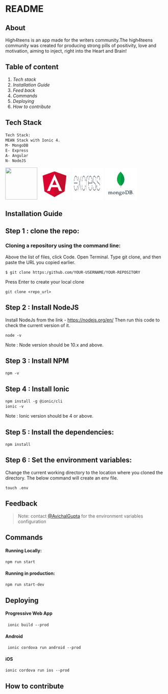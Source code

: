 # README

## About
 High4teens is an app made for the writers community.The high4teens community was created for producing strong pills of positivity, love and motivation, aiming to inject, right into the Heart and Brain!
 
 ## Table of content
 1. *Tech stack*
 2. *Installation Guide*
 3. *Feed back*
 4. *Commands*
 5. *Deploying*
 6. *How to contribute*


## Tech Stack
```
Tech Stack: 
MEAN Stack with Ionic 4.
M- MongoDB
E- Express
A- Angular
N- NodeJS

```
<img src = "img/https://github.com/Sagarm7/high4teens_README/blob/main/img/nodejs-logo-FBE122E377-seeklogo.com.png" width = "100" height = "100">
<img src = "https://github.com/Sagarm7/high4teens_README/blob/main/img/angular.png" width = "100" height = "100">
<img src ="https://github.com/Sagarm7/high4teens_README/blob/main/img/express-logo.png" width = "100" height = "100">
<img src = "https://github.com/Sagarm7/high4teens_README/blob/main/img/Unknown" width = "100" height = "100">

## Installation Guide
 ## Step 1 : clone the repo:
### Cloning a repository using the command line:

Above the list of files, click  Code.
Open Terminal.
Type git clone, and then paste the URL you copied earlier.
```
$ git clone https:/github.com/YOUR-USERNAME/YOUR-REPOSITORY
```
Press Enter to create your local clone

 ```
git clone <repo_url>

 ```
## Step 2 : Install NodeJS
Install NodeJs from the link - 
https://nodejs.org/en/
Then run this code to check the current version of it.

```
node -v
```
Note : Node version should be 10.x and above.
## Step 3 : Install NPM
```
npm -v
```
## Step 4 : Install Ionic
```
npm install -g @ionic/cli
ionic -v
```
Note : Ionic version should be 4 or  above.

 ## Step 5 : Install the dependencies:
 ```
 npm install
```
 ## Step 6 : Set the environment variables:
Change the current working directory to the location where you cloned the directory.
The below command will create an env file.
 ```
 touch .env
```
## Feedback
> Note: contact [@AvichalGupta](https://github.com/AvichalGupta) for the environment variables configuration

## Commands
#### Running Locally:
```
npm run start
```

#### Running in production:
```
npm run start-dev
```
## Deploying
#### Progressive Web App
```
 ionic build --prod
```
#### Android
```
 ionic cordova run android --prod
```
#### iOS
```
ionic cordova run ios --prod
```
## How to contribute
```
```


